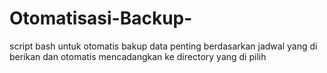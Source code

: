 # Otomatisasi-Backup-
script bash untuk otomatis bakup data penting berdasarkan jadwal yang di berikan dan otomatis mencadangkan ke directory yang di pilih
